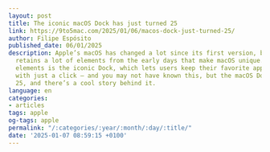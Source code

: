 ```yaml
---
layout: post
title: The iconic macOS Dock has just turned 25
link: https://9to5mac.com/2025/01/06/macos-dock-just-turned-25/
author: Filipe Espósito
published_date: 06/01/2025
description: Apple’s macOS has changed a lot since its first version, but it still
  retains a lot of elements from the early days that make macOS unique. One of those
  elements is the iconic Dock, which lets users keep their favorite apps accessible
  with just a click – and you may not have known this, but the macOS Dock just turned
  25, and there’s a cool story behind it.
language: en
categories:
- articles
tags: apple
og-tags: apple
permalink: "/:categories/:year/:month/:day/:title/"
date: '2025-01-07 08:59:15 +0100'
---
```


